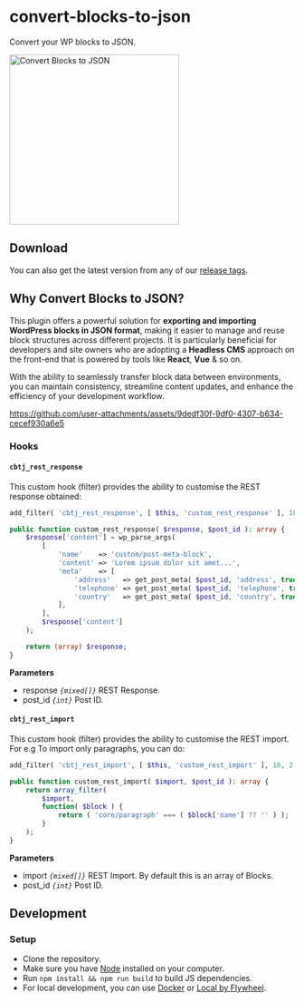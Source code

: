 # convert-blocks-to-json
Convert your WP blocks to JSON.

<img src="https://github.com/user-attachments/assets/875acd91-b2ed-4832-8df7-9ebe013e9c35" alt="Convert Blocks to JSON" height="300">

## Download

You can also get the latest version from any of our [release tags](https://github.com/badasswp/convert-blocks-to-json/releases).

## Why Convert Blocks to JSON?

This plugin offers a powerful solution for __exporting and importing WordPress blocks in JSON format__, making it easier to manage and reuse block structures across different projects. It is particularly beneficial for developers and site owners who are adopting a __Headless CMS__ approach on the front-end that is powered by tools like __React__, __Vue__ & so on.

With the ability to seamlessly transfer block data between environments, you can maintain consistency, streamline content updates, and enhance the efficiency of your development workflow.

https://github.com/user-attachments/assets/9dedf30f-9df0-4307-b634-cecef930a6e5

### Hooks

#### `cbtj_rest_response`

This custom hook (filter) provides the ability to customise the REST response obtained:

```php
add_filter( 'cbtj_rest_response', [ $this, 'custom_rest_response' ], 10, 2 );

public function custom_rest_response( $response, $post_id ): array {
    $response['content'] = wp_parse_args(
        [
            'name'    => 'custom/post-meta-block',
            'content' => 'Lorem ipsum dolor sit amet...',
            'meta'    => [
                'address'   => get_post_meta( $post_id, 'address', true ),
                'telephone' => get_post_meta( $post_id, 'telephone', true ),
                'country'   => get_post_meta( $post_id, 'country', true ),
            ],
        ],
        $response['content']
    );

    return (array) $response;
}
```

**Parameters**

- response _`{mixed[]}`_ REST Response.
- post_id _`{int}`_ Post ID.

#### `cbtj_rest_import`

This custom hook (filter) provides the ability to customise the REST import. For e.g To import only paragraphs, you can do:

```php
add_filter( 'cbtj_rest_import', [ $this, 'custom_rest_import' ], 10, 2 );

public function custom_rest_import( $import, $post_id ): array {
    return array_filter(
        $import,
        function( $block ) {
            return ( 'core/paragraph' === ( $block['name'] ?? '' ) );
        }
    );
}
```

**Parameters**

- import _`{mixed[]}`_ REST Import. By default this is an array of Blocks.
- post_id _`{int}`_ Post ID.

## Development

### Setup

- Clone the repository.
- Make sure you have [Node](https://nodejs.org) installed on your computer.
- Run `npm install && npm run build` to build JS dependencies.
- For local development, you can use [Docker](https://docs.docker.com/install/) or [Local by Flywheel](https://localwp.com/).
